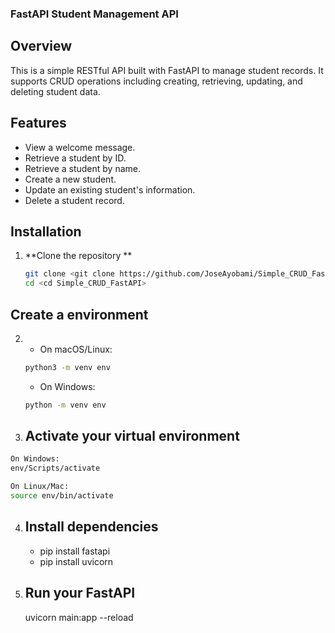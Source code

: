 ### FastAPI Student Management API


## Overview
This is a simple RESTful API built with FastAPI to manage student records. It supports CRUD operations including creating, retrieving, updating, and deleting student data.


## Features
- View a welcome message.
- Retrieve a student by ID.
- Retrieve a student by name.
- Create a new student.
- Update an existing student's information.
- Delete a student record.


## Installation
1. **Clone the repository **  
   ```sh
   git clone <git clone https://github.com/JoseAyobami/Simple_CRUD_FastAPI.git>
   cd <cd Simple_CRUD_FastAPI>
   ```


## Create a environment
2. - On macOS/Linux:
   ```bash
   python3 -m venv env
   ```

   - On Windows:
   ```bash
   python -m venv env
   ```


3.  ## Activate your virtual environment
   ```sh
   On Windows: 
   env/Scripts/activate
   ```
   
   ```bash
   On Linux/Mac:  
   source env/bin/activate
   ```


4. ## Install dependencies
   - pip install fastapi
   - pip install uvicorn 

   
5. ## Run your FastAPI
   uvicorn main:app --reload
    
   

